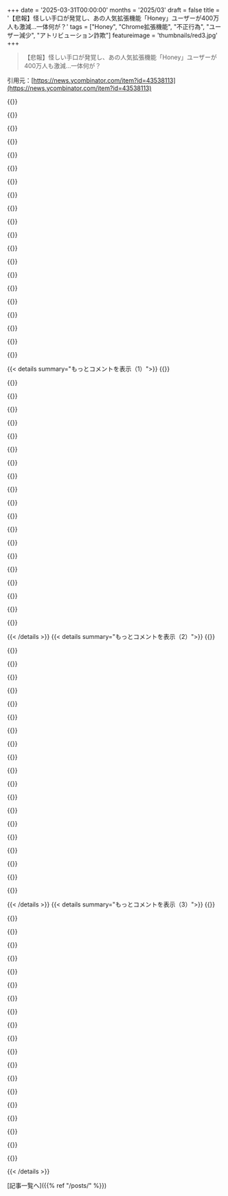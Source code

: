 +++
date = '2025-03-31T00:00:00'
months = '2025/03'
draft = false
title = '【悲報】怪しい手口が発覚し、あの人気拡張機能「Honey」ユーザーが400万人も激減…一体何が？'
tags = ["Honey", "Chrome拡張機能", "不正行為", "ユーザー減少", "アトリビューション詐欺"]
featureimage = 'thumbnails/red3.jpg'
+++

> 【悲報】怪しい手口が発覚し、あの人気拡張機能「Honey」ユーザーが400万人も激減…一体何が？

引用元：[https://news.ycombinator.com/item?id=43538113](https://news.ycombinator.com/item?id=43538113)

{{<matomeQuote body="関連情報だよ。他にもある？<br>PayPal Honey extension が Chrome ウェブストアでまた「おすすめ」になってる。<br>- https://news.ycombinator.com/item?id=43298054<br>- 2025年3月 (177件のコメント)<br>LegalEagle が Honey を訴えてる [動画]<br>- https://news.ycombinator.com/item?id=42581108<br>- 2025年1月 (10件のコメント)<br>uBlock Origin GPL コードが Honey ブラウザ拡張機能のチームに盗まれてる。<br>- https://news.ycombinator.com/item?id=42576443<br>- 2025年1月 (444件のコメント)<br>Show HN: Honey のオープンソースで透明性のある代替手段<br>- https://news.ycombinator.com/item?id=42535274<br>- 2024年12月 (10件のコメント)<br>Honey インフルエンサー詐欺の暴露 [動画]<br>- https://news.ycombinator.com/item?id=42483500<br>- 2024年12月 (86件のコメント)<br>Amazon がブラウザ拡張機能 Honey はセキュリティリスクだって言ってる。PayPal が所有してるから。<br>- https://news.ycombinator.com/item?id=22016031<br>- 2020年1月 (6件のコメント)" userName="dang" createdAt="2025-03-31T19:18:15" color="">}}

{{<matomeQuote body="この業界の「Big 3」の一人にめっちゃ偉い友達がいるんだ。<br>ビジネスモデル全体が、コンバージョンに全然貢献してなくても、最後のクリックとして自分たちを割り込ませることに基づいてるんだよね。クールなビジネスだけど、誰かが気づかない限り永遠には続かないよ。" userName="elamje" createdAt="2025-03-31T21:12:55" color="#45d325">}}

{{<matomeQuote body="これって昔はcookie stuffingって呼ばれてて、eBayがアフィリエイトプログラムでそれやったやつを刑務所に送ったんだよね。そのeBayがPayPalを所有してて、今はHoneyを所有してる…" userName="chatmasta" createdAt="2025-03-31T21:14:57" color="#38d3d3">}}

{{<matomeQuote body="いやいや、全然違うって。今回は不正行為をやってるのは、株主の利益を最大化する顔のない企業だから、これは不死身の存在による言論の自由の行使にすぎないんだよ。無許可の宝くじを運営するのと同じノリ。" userName="kevin_thibedeau" createdAt="2025-04-01T00:31:41" color="">}}

{{<matomeQuote body="ほとんどのスパイウェアが「従業員監視ツール」と呼ばれてるのと同じようなもんかな。こういうのって昔は眉をひそめられてたけど、今は物語が変わったんだね。" userName="SamuelAdams" createdAt="2025-04-01T00:52:09" color="">}}

{{<matomeQuote body="もしコンピューターが会社の所有物で、従業員として使ってるなら、そのようなスパイウェアがインストールされてて、使用状況が監視されてることを伝えるべきだよね。そうすれば、これについて何も文句はないはず。<br>監視が秘密裏に行われてる場合にのみ、プライバシーの侵害になる。" userName="chii" createdAt="2025-04-01T09:26:12" color="">}}

{{<matomeQuote body="＞監視が秘密裏に行われてる場合にのみ、プライバシーの侵害になる。<br>えー…それってマジで間違ってる気がする。誰かがシャワー中に顔を突っ込んできたら、プライバシーの侵害だよー。たとえ、覗き見してるって知らせてくれたとしてもね。" userName="kvlh" createdAt="2025-04-01T18:38:04" color="#ff5c5c">}}

{{<matomeQuote body="ここでいうなら、会社のシャワーで、本来はオフィス機器を掃除することになってるのに、自分を洗ってるようなもんじゃない？その状況なら、誰かが様子を見に来るのは全然ありでしょ。" userName="thatguy0900" createdAt="2025-04-02T02:53:36" color="">}}

{{<matomeQuote body="eBayには、生きたクモや死んだ豚の胎児を郵送して人々を嫌がらせした経営陣もいたことを考えると…<br>https://www.nbcnews.com/news/us-news/ebay-pay-3-million-empl..." userName="maximus-decimus" createdAt="2025-04-01T00:21:56" color="">}}

{{<matomeQuote body="NBCのウェブサイト、意外と出来が良いんだね。最近変わったのかな？前は100MBくらいあって、バックボタン連打とかダークパターン満載だった気がするけど。今はロードも早いし、無駄な装飾も少ないし、フッターも記事の最後にちゃんと表示されてる。もしかして、ダラダラとスクロールしなくて済むから、ご褒美みたいな感じ？" userName="gorgoiler" createdAt="2025-04-01T05:37:16" color="">}}

{{<matomeQuote body="uBlockなしだとイマイチだけど、他のサイトよりは全然マシだね。動画もないし。" userName="walthamstow" createdAt="2025-04-01T08:24:44" color="">}}

{{<matomeQuote body="え、元Safety and Security担当のSenior Directorが57ヶ月も刑務所送りになったの！？eBay、なかなかやるじゃん。<br>＞https://www．justice．gov/usao-ma/pr/final-defendant-ebay-cybe…" userName="chris_wot" createdAt="2025-04-01T00:47:35" color="#ff33a1">}}

{{<matomeQuote body="CEOはどうなったか教えてよ。Behind the bastardsが、この狂った話の2部構成シリーズをやってるよ。<br>＞https://www．iheart．com/podcast/105-behind-the-bastards-29236…" userName="runamok" createdAt="2025-04-01T15:43:01" color="">}}

{{<matomeQuote body="へー、こんな記事を見つけたよ。<br>＞https://www．businessinsider．com/shawn-hogan-sentenced-in-eba…" userName="cyral" createdAt="2025-03-31T21:26:57" color="">}}

{{<matomeQuote body="そうそう、あの人、DigitalPointのオーナーでもあったんだよね。覚えてる人いるかな？" userName="chatmasta" createdAt="2025-03-31T21:51:13" color="">}}

{{<matomeQuote body="これで、Honeyをインストールしてる人のアフィリエイトリンクの支払いを回避できるってわけだ。" userName="nightfly" createdAt="2025-03-31T21:30:44" color="#45d325">}}

{{<matomeQuote body="Skeptoidを運営してた人も、似たようなことで逮捕されなかったっけ？" userName="stevage" createdAt="2025-03-31T22:09:13" color="">}}

{{<matomeQuote body="え、マジ？Skeptoidってあのポッドキャスト？<br>Edit: マジだった。2014年に。全然知らなかった。昔よく聴いてたんだけど、たぶんその前に聴くのやめたんだ。" userName="nadir_ishiguro" createdAt="2025-03-31T22:28:31" color="">}}

{{<matomeQuote body="そうだよ。<br>＞https://en．wikipedia．org/wiki/Brian_Dunning_(author)#Wire_fr…" userName="grumbel" createdAt="2025-03-31T22:35:36" color="">}}

{{<matomeQuote body="言うこととやる事が違うってやつだな。" userName="AlexandrB" createdAt="2025-03-31T21:17:59" color="">}}

{{< details summary="もっとコメントを表示（1）">}}
{{<matomeQuote body="＞Cool business<br>いやいや、全然クールじゃないって。本質的に略奪的（というか寄生的）だもん。イノベーションは大好きだけど、これはマジでいただけない。" userName="unsui" createdAt="2025-03-31T22:57:35" color="#ff33a1">}}

{{<matomeQuote body="最後にクリックした人を自由に設定できる拡張機能が欲しいな。Amazonとかはアフィリエイトプログラムでそういうの許してくれないんだよね。でも、もしAmazonと関係ない第三者がそういう拡張機能をリリースしたら、Amazonも文句言えないんじゃない？Amazon Smileを復活させる方法にもなるし、Amazon以外のサイトでも使えるし。" userName="miki123211" createdAt="2025-03-31T22:09:14" color="">}}

{{<matomeQuote body="Amazon Smileっていつも謎だったんだよね。寄付するだけじゃダメなのかな？なんでわざわざ面倒なことさせて、寄付をアピールする必要があるんだろ？ユーザーが面倒くさがるから、あんまりお金を使わなくても良いように見せかけられるってことか。なるほどね！" userName="EGreg" createdAt="2025-03-31T23:17:30" color="">}}

{{<matomeQuote body="店が「今日Xを買ったら、売上の一部をチャリティYに寄付します」って言うのと同じくらい変だよ。「髪を全部剃るから、チャリティYに寄付して！」っていうイギリスのチャリティ活動もね。（イギリス人は何かバカなことをする前に言い訳が必要なんだと思う。どんな言い訳でもいいんだろうけど。）" userName="eru" createdAt="2025-04-01T00:50:57" color="">}}

{{<matomeQuote body="イギリスのチャリティ活動はいつも謎なんだよね。ジョン・オ・グローツからフェスティニオグまで三輪車で走りたい？どうぞどうぞ。このチャリティに寄付して欲しい？まあ、するかもね。でも、その2つに何の関係があるの？教えてよ。三輪車に乗りたくない？私が寄付したら、嫌なことをするの？私があなたに苦しんで欲しいってこと？苦痛を与えないなら寄付したいんだけど。" userName="chihuahua" createdAt="2025-04-01T05:20:36" color="">}}

{{<matomeQuote body="多くのクリエイターがHoneyからお金を受け取ったのは残念だね。Honeyがアフィリエイトリンクを盗んで彼らの収入を減らしていたのに。スポンサーをちゃんと調べてる人って少ないんだね。LTTやMrBeastですら！" userName="paulryanrogers" createdAt="2025-04-01T00:11:31" color="#785bff">}}

{{<matomeQuote body="BetterHelpはもっとヤバいと思う。悪い噂しか聞かないけど、YouTubeとかで宣伝しまくってるし、サポートが必要な弱い立場の人たちがたくさん騙されてるんじゃないかな。こういうクソみたいなものを宣伝してるYouTuberはマジでモラルがない。" userName="cedws" createdAt="2025-04-01T06:05:31" color="#ff5733">}}

{{<matomeQuote body="Honeyの件を初めて聞いた時、Linusが宣伝してたのを思い出してショックだったよ。彼なら見抜けるはずなのに。YouTube動画のスポンサーをたくさんやってる企業は、ろくなもんじゃないって思ってる。裏で何か企んでるから、そんなにお金をばら撒く価値があるんだよ。高いカミソリとか、AIニュース分類器とか、VPNとか、どうでもいいけど。" userName="YuccaGloriosa" createdAt="2025-04-01T00:38:56" color="#ff5733">}}

{{<matomeQuote body="その動画見たことないし、その分野のことよく知らないんだよね。何が問題なのか教えてくれない？" userName="chrisdsaldivar" createdAt="2025-04-01T18:44:10" color="">}}

{{<matomeQuote body="マーケターはコンバージョン率をすごく細かくチェックしてるからね。24時間以内に何かおかしいって気づいた人もいるだろうけど、リード生成のエコシステムのどこが不正してるのか特定できなかったんだと思う。<br>Honeyがやったことは、コンテンツパブリッシャーの広告収入、広告主のリード評価、そしてエンドユーザーの信頼（おとり商法）を奪ったんだよ。<br>俺だったらそんな法的紛争の巻き添えにはなりたくないな…判事が誰が責任を負うかを定義する時が楽しみだ=3" userName="Joel_Mckay" createdAt="2025-03-31T21:39:17" color="#ff5c5c">}}

{{<matomeQuote body="多くの場合、リンクのアフィリエイトリンク部分がクリックされる前に取り除かれちゃうから、見抜くのはすごく難しいんだよね。<br>そういうのに対処するブラウザ拡張機能もあるよ。" userName="justinator" createdAt="2025-03-31T23:11:46" color="">}}

{{<matomeQuote body="＞Cool business<br>恥ずべき寄生行為だね。このゴミみたいなものを作ってるエンジニアたちは、自分が何をしてるのかわかってたはず。こんなのに関わった人の倫理観を疑うよ。" userName="echelon" createdAt="2025-03-31T23:29:19" color="#ff5733">}}

{{<matomeQuote body="皮肉だって気づいたのって俺だけ？（cool business)" userName="dvektor" createdAt="2025-04-01T01:29:34" color="">}}

{{<matomeQuote body="＞でも、誰かに気づかれずにずっと続けることはできないよね<br>色々なところで報道されてるのに、ユーザーベースの1/5くらいしか減ってないんだね。" userName="threeseed" createdAt="2025-03-31T21:49:40" color="">}}

{{<matomeQuote body="無関心？情報操作？技術的な理解不足？<br>誰かのオススメで軽い気持ちでインストールして、そのまま忘れちゃってる人もいるんじゃないかな。" userName="whycome" createdAt="2025-04-01T00:27:26" color="">}}

{{<matomeQuote body="PayPalによるおバカな買収。PayPalは「表向きの」金融サービスに徹するべきだよ。こういうことすると信頼を失うんだよね。" userName="pbreit" createdAt="2025-04-01T05:18:29" color="#38d3d3">}}

{{<matomeQuote body="ちょっと注目されたくて横入りさせて！<br>俺もHoneyみたいなの思いついたんだよね。弁護士に相談したら即却下。「クッキー詰め込みでアウト、訴えられる」って言われた。<br>アドウェア業界じゃよくある手口で、Googleに偽の結果注入したり、デフォルトのホームページをGoogleそっくりにしたり。<br>HoneyがRedditでバズってユーザー増えた時、俺もプロトタイプ作り始めたんだ。そしたらHoneyがAPIからJavaScript注入してるの発見。これって拡張機能ストアの規約違反じゃん？なのになぜかスルー。<br>その後、Commission Junction（CJ）のCEOをCFOに迎え入れて、全てがうまくいき始めた。<br>CJ経由でオファーもらおうとしても返事すら来ない。アフィリエイトネットワーク（CJ、Rakuten/LinkShareとか）は全部「スタンドダウン」ポリシーがあるんだ。誰かがクーポンサイトのリンククリックとかのアクション起こしたら検知して「スタンドダウン」しないといけないのに、Honeyはこれを無視。俺らが指摘してもCJは知らんぷり。<br>これって、違法スレスレのビジネスが規制をうまく利用してるってこと。<br>引用されてる調査は全部RetailMeNot（もう閉鎖）のやつ。カート放棄の原因はクーポンだって言ってるけど、一部はそうでも結局コンバージョンする人もいるでしょ。<br>今はもうクーポンの時代じゃない。パーソナライズされたオファーの時代だよ。クーポンコードなんてほとんど存在しないし、オファーリンクばっかり。こういうシステムは「クーポンを探す」って言うけど、実際は存在しないんだよね。<br>パーソナライズされたクーポンは共有しちゃダメなのに、こういうシステムは勝手にクーポン取得してリストに追加するけど、ほとんど使えない。<br>もう二度とこんなビジネスやらない。不誠実で最悪。<br>面白情報：これの多くは、駐車場ページからのアドウェア/検索XMLフィードに繋がってる。IACのMindspark Interactive Network（最近閉鎖）って部門があって、アドウェアでPay-Per-Download詐欺ブラウザ拡張機能使ってじいちゃん騙したり、アフィリエイトリンククリックをハイジャックしたりしてめちゃくちゃ儲けてた。手口は一緒。<br>アフィリエイトネットワークは、リファラーが承認されたページと一致するように見えれば気にしない。<br>この業界はマジで滅びるべき。" userName="anonwebguy" createdAt="2025-04-01T01:50:12" color="#785bff">}}

{{<matomeQuote body="今回の件で、多くのレビュー担当者が批判を免れてるのが信じられない。公平なレビューのふりして、商品の販売から手数料を受け取るなんてマジで倫理的にありえない。こういう連中が、俺らを騙すために自分たちを騙してようが知ったこっちゃない。" userName="oivey" createdAt="2025-04-01T07:03:13" color="#ff5c5c">}}

{{<matomeQuote body="ほんとそれな。アフィリエイト収入に動機付けられたコンテンツのせいで、Wirecutterさえもう信用できない。<br>みんなディスプレイ広告は嫌いだけど、少なくともあれは広告だってハッキリわかるし、本物のコンテンツと間違われることはない。でもアフィリエイトマーケティングは…それがまさに狙いなんだよね！クリエイターが商品を良いから勧めてるんじゃなくて、金のためだって気づかせないように騙す。コンテンツこそが広告。<br>アフィリエイトマーケティングは、インターネット経済全体に対する巨大な税金になりつつある。<br>例を挙げると、競争の激しいソフトウェア市場（VPN、CRM、プロジェクト管理、メールツール、ヘルプデスクソフトウェアなど）では、アフィリエイトの支払いが、継続的な収益の50％に達することもある。<br>もしソフトウェアが、影響力のある人やレビュー担当者に収益（利益じゃない）の50％を支払わなかったら、どれくらいの価格になると思う？<br>検索やYoutubeに表示される「〇〇に最適な〇〇」のリストは、一番アフィリエイト報酬が高い順に並んでると思った方がいい。クリエイターは、報酬に強く影響されてないふりするために心理的な無理をしてる。" userName="pembrook" createdAt="2025-04-01T08:21:14" color="#45d325">}}

{{<matomeQuote body="もし、それが倫理的に問題のあることだと気づいてなかったなら、彼らを責めることはできない。当時は便利な商品だと思って宣伝しただけだ。" userName="ChrisRR" createdAt="2025-04-01T09:04:09" color="">}}


{{< /details >}}
{{< details summary="もっとコメントを表示（2）">}}
{{<matomeQuote body="opが文句言ってるのは、レビュー担当者が金銭的な利害関係を開示してないこと。問題は、悪い商品を宣伝してたことじゃなくて、広告を公平なレビューだと偽ってたこと。" userName="voxic11" createdAt="2025-04-01T13:26:26" color="#ff33a1">}}

{{<matomeQuote body="何人かYouTuberが宣伝してたけど、俺が想像してたのとは違って、結局こんなもんかって感じ。うますぎる話には裏があるってことだね。" userName="magicalhippo" createdAt="2025-03-31T19:20:02" color="">}}

{{<matomeQuote body="最近スポンサーになってるGround News[0]は、無料プランだけでもかなり便利。でも、スポンサーされてる人が多いから、何か裏があるんじゃないかって思っちゃう。有料サービスに登録する人がそんなに多いとは思えないし。個人情報にアクセスできるわけでもないし、情報操作してる様子もないんだけどね。<br>[0] https://ground.news" userName="willy_k" createdAt="2025-03-31T20:20:16" color="">}}

{{<matomeQuote body="ニュースをまとめて、複数のソースから要約して、一番重要なこととか、情報源が食い違ってるところを教えてくれるニュースアグリゲーターを自分の国向けに作ったんだ。でも、クリックベイトがないと全然人が寄り付かないから、自分のための趣味プロジェクトって感じ。<br>友達に試してもらったんだけど、「ground.newsみたいに、左、中、右って表示するようにしたら？」って言われた。でも、それには気が進まないんだよね。誰かの委員会が左とか中とか右とか決めたものなんて気にしない。ただ、色んな情報源にある情報を教えてくれれば、客観的な概要に近いものになると思うんだ。" userName="ThalesX" createdAt="2025-03-31T20:58:44" color="">}}

{{<matomeQuote body="＞ なんで委員会が左とか中とか右とか決めたものなんて気にするんだ？<br>情報には政治的な側面があるから。<br>＞ほとんどの情報源にある情報<br>俺はground news使ってないけど、ああいうアグリゲーターや分類器は、記事がどれだけ偏って公開されてるか教えてくれる。片方の陣営だけが記事にしてる場合、それも情報の一つとして使える。<br>https://en.wikipedia.org/wiki/Argument_to_moderation<br>https://en.wikipedia.org/wiki/False_balance" userName="pixl97" createdAt="2025-03-31T21:14:58" color="#ff5c5c">}}

{{<matomeQuote body="＞ なんで委員会が左とか中とか右とか決めたものなんて気にするんだ？<br>＞＞ 情報には政治的な側面があるから。<br>うーん。そうだね。だからこそ、左/中/右って分類することで増幅されちゃうんじゃない？<br>＞ ほとんどの情報源にある情報<br>＞＞ 俺はground news使ってないけど、ああいうアグリゲーターや分類器は、記事がどれだけ偏って公開されてるか教えてくれる。片方の陣営だけが記事にしてる場合、それも情報の一つとして使える。<br>確かに、それも情報の一つだね。でも、もっと大事なのは事実だと思う。実際に何が起きたのか？もし起きたなら、何が起きたのか？両陣営が報道してるなら、何が起きたのかの要約で大体のことはわかるはず。自分で記者にならなくてもね。<br>これは、団結の問題だと思う。「中道への訴え」とか「偽りの均衡」とかの問題じゃない。もし俺が左で、何かを報道して、お前が報道しないなら、それはノイズが高い。もしお前が右で、俺が報道しないことを報道するなら、それもノイズが高い。もし俺ら両方が何かを報道して、80％違うけど20％同じなら、その20％はシグナルが高いと思う。<br>左/中/右って考えを捨てて、できるだけ多くのソースから情報を集めたらどうなる？そして、共通点を抽出したらどうなる？それって、単一の視点よりもシグナル対ノイズ比が高くなるんじゃない？<br>もちろん、俺が間違ってる可能性も受け入れるよ。個人的な経験から言うと、このシステムを使い始めてから、以前よりも極端な考えに傾倒しなくなった。" userName="ThalesX" createdAt="2025-03-31T21:33:17" color="#ff5733">}}

{{<matomeQuote body="Ground.newsは、片側だけに存在する情報も提供してて、それも重要だと思うぜ。左右の偏りを示すのと同じくらい、いやそれ以上に価値があるかも。彼らは「平等な報道」とか「左派系の報道が多い記事」とか「右派系の報道が多い記事」のフィードを持ってるんだ。" userName="chatmasta" createdAt="2025-03-31T21:17:13" color="">}}

{{<matomeQuote body="ホームページで「equal」とか「feeds」を探してるんだけど、見つからないんだよね。どこにあるか教えてくれない？いつも混乱するんだ。平等な報道ってやつを探してるんだと思う。" userName="ThalesX" createdAt="2025-03-31T21:26:29" color="">}}

{{<matomeQuote body="たぶん、彼らが言ってるのはこれのことじゃないかな？<br>https://ground.news/blindspot" userName="0xCMP" createdAt="2025-03-31T21:39:22" color="#ff5c5c">}}

{{<matomeQuote body="そうそう、それだよ（名前もぴったりだね）。" userName="chatmasta" createdAt="2025-03-31T21:50:40" color="">}}

{{<matomeQuote body="その機能を誤解してると思うよ。<br>Ground newsは、ニュース記事の偏りじゃなくて、記事を掲載したメディアの偏りを教えてくれるんだ。右派と左派が都合の悪いニュースをどれだけ無視してるか教えてくれる（右派の方がひどいけどね）。両方の立場を比較して、中心から離れるほど事実が歪められるのを見るのも面白いよ。出版社が偏ってるだけで、ニュース記事自体は偏ってないんだ。" userName="quickymonster" createdAt="2025-03-31T21:37:51" color="#ff5c5c">}}

{{<matomeQuote body="その機能はよく理解してるつもりだよ。僕が言いたいのは、ニュースソースを左右とかに分類せずに、共通の情報だけを取り出す方が、ノイズが少なくて重要だってこと。「右派がひどい」みたいな発言は政治的すぎるよ。ニュースはニュースであるべきだ。何がいつ起きたか。誰かを攻撃する道具じゃない。" userName="ThalesX" createdAt="2025-03-31T21:42:09" color="#45d325">}}

{{<matomeQuote body="人間と同じくらい出来事があるとして、ニュースソースはどうやって取捨選択を避けるんだ？何がニュースで、何が重要かを判断する時に、編集の判断なしにどうやってニュースを提供するんだ？" userName="alwa" createdAt="2025-03-31T22:51:11" color="">}}

{{<matomeQuote body="編集の判断を避けてほしいとは言ってないよ。僕が知りたいのは何が起きたかだけ。そうすれば、自分で結論を出せる。" userName="ThalesX" createdAt="2025-04-01T22:00:47" color="#785bff">}}

{{<matomeQuote body="たとえ話をするね。The Rebel Timesが「帝国元老院議員が外交使節中に拘束された」と報道。Empire Dailyは「反乱同盟軍のレイア・オーガナを拘束」と報道。共通点はレイアが逮捕されたってことだけだ。<br>The Rebel Timesは「魔法の力を持つ農民が帝国との戦いに参加」と報道。Empire Dailyは「農民が帝国との戦いに参加」と報道。共通点は農民が反乱軍に参加したこと。魔法の力があるかないかで重要度が変わるよね。<br>The Rebel Timesは「秘密帝国の兵器がヤヴィンの戦いで破壊された」と報道。Empire Dailyは何も報道しない。共通の情報がないから、何も起きてないって結論になる。<br>ニュース分析で、報道機関が違う情報を伝えようとしてるってことを考慮すれば、Empire Dailyが何も報道しないことは、起きてないって意味じゃないってわかるはずだ。2番目の例では、帝国がフォースの情報を隠蔽しようとしてるなら、ルークの参加は重大なんだ。最初の例でも、レイアについて意見が違うからといって、どちらかが間違ってるってわけじゃない。" userName="aorist" createdAt="2025-04-02T02:31:57" color="#38d3d3">}}

{{<matomeQuote body="＞何がいつ起きたか。<br>「何」の定義や枠組みは重要だよ。特に「どんな影響があったか」を含めたいならね。これは白黒はっきりしない。「なぜ」も答える必要があるけど、政治的な視点が入ってくる。ニュースに「なぜ」や「どんな影響があったか」を含めるなら、政治的な視点から自由になることはできない。ただ「何」にこだわるとしても、ある程度は政治的な視点が入ってくると思う。" userName="HelloMcFly" createdAt="2025-03-31T22:34:04" color="#ff5c5c">}}

{{<matomeQuote body="＞もしニュースで「どんな影響があるか」を知りたいなら<br>いや、別に知りたくねーし。何が起きたか自分で判断したいんだよね。<br>＞ニュースは「なぜ」とか「どんな影響があるか」を考えると政治的な視点が入っちゃうし、「何が」だけでも無理かもね。<br>「なぜ」とか「どんな影響があるか」には興味ないんだ。「何が」起きたかを知って、自分で結論を出したい。考えを教えてくれてありがと。政治的な意見を言う人が少し理解できた。" userName="ThalesX" createdAt="2025-04-01T22:02:36" color="">}}

{{<matomeQuote body="＞自分で判断したいってのはわかるけど<br>それはそうだけど、それって a) 明確な線引きが難しい場合もあるし b) ニュースに対する考え方が人それぞれ違うってことじゃね？<br>例えば、「TrumpがGreenlandへの軍事介入を否定せず」って記事があったとするじゃん（マジ勘弁）。見出しで「何が」はわかるかもだけど、「なんでGreenlandが欲しいの？」って背景がないのは無責任だと思う人もいると思う。国際関係の専門家が影響を語るべきって意見もあるだろうし。<br>別の例だと、Floridaの沿岸部の保険料が上がってるってニュース。「何が」はそれだけど、「なぜ」を探らないと不誠実じゃん？だって、気候変動とか色々な要素があるわけでしょ？そうなると「政治的」って言われるかもしれないけど、影響を語らないのはありえない。" userName="HelloMcFly" createdAt="2025-04-02T13:05:32" color="#785bff">}}

{{<matomeQuote body="＞それはそうだけど、線引きが難しい場合もあるし、考え方が人それぞれ違うってことじゃね？<br>a) 「何が」については線引きできると思う。<br>b) 考え方が違うのはわかるけど、「なぜ」が良いのかわからん。<br>＞無責任で悪いジャーナリズム<br>左とか右とか関係なくね？何が起きたかの原因について意見がバラバラなら、含めるべきじゃないと思う。「TrumpがGreenlandへの軍事介入を否定せず…北極の貿易ルート確保が重要と考えたから」みたいなニュースになるじゃん。<br>＞Floridaの保険料の話も同じ。気候変動が原因だってニュースソースの8割が言ってんなら良いけど、一部だけなら興味ない。「何が」が知りたい。左とか右とかの意見の対立はノイズが多い。" userName="ThalesX" createdAt="2025-04-02T19:04:21" color="">}}

{{<matomeQuote body="Ground Newsを勧めてるYouTuberがいたよ: FriendlyJordies。<br>https://youtube.com/watch?v=bfHx4CfKFqQ" userName="mossTechnician" createdAt="2025-03-31T21:00:39" color="">}}


{{< /details >}}
{{< details summary="もっとコメントを表示（3）">}}
{{<matomeQuote body="みんなHoneyがどうやって儲けてると思ってたんだ？YouTuberはショックを受けたフリしてるだけだと思うわ。" userName="ChocolateGod" createdAt="2025-03-31T19:38:53" color="">}}

{{<matomeQuote body="Honeyはアフィリエイトリンクを自分のものに置き換えてたんだよ。だからYouTuberは自分たちが損してるから怒ってるだけで、視聴者のことなんてどうでもいいんだよ。案件ばっかやってるやつらは視聴者のことなんて考えてない。" userName="beAbU" createdAt="2025-03-31T20:23:39" color="#ff5733">}}

{{<matomeQuote body="＞YouTuberは損してるから怒ってるだけ？<br>でもHoneyはお金払ってたんじゃないの？" userName="ChocolateGod" createdAt="2025-03-31T20:26:18" color="">}}

{{<matomeQuote body="＞Honeyはお金払ってたんじゃないの？<br>そうだよ。でもHoneyは盗んでたんだ。多くのYouTuberはアフィリエイトリンクで稼いでる。<br>例えば、Honeyが広告で$1k払ったとする。その広告のおかげで視聴者がHoneyをインストールした。その後、YouTuberのアフィリエイト収入が月$2k減ったとする。Honeyに盗まれたからね。<br>しかも、Honeyはそれを隠してた。月$2k損するってわかってたら$1kの広告なんて受けないでしょ。" userName="dleary" createdAt="2025-03-31T21:05:19" color="#38d3d3">}}

{{<matomeQuote body="YouTuberはラストクリックアトリビューションでどれだけ損してるか分かってないんだよ。大したことない場合が多いのに。MegaLagがVPNの例を出したけど、あれは特殊なケース。Amazonのアフィリエイトリンクしか使ってないYouTuberもいるし、そういう人たちにはHoneyは影響ない。<br>あと、アフィリエイトやってるなら仕組みくらい知っておくべき。Honeyがいちいち説明するのもおかしいでしょ。" userName="kin" createdAt="2025-04-01T04:23:54" color="">}}

{{<matomeQuote body="VPNの例で、アフィリエイト報酬カットってマジ詐欺じゃんって思ったわ。それがない方が絶対安く手に入るもん。早くこのシステムぶっ壊れてほしい。" userName="Ekaros" createdAt="2025-04-01T06:21:38" color="">}}

{{<matomeQuote body="マジかよ、Youtuberってアフィリエイトリンクでめっちゃ稼いでんの？俺、説明欄のリンクなんて1、2回しか使ったことないわ。だってほとんどの場合、動画と関係ないんだもん。ただの広告リンクとか、俺のカメラxyzとかAmazonの在庫切れページに飛ぶし。Youtuberの収入源は、ブランド案件(Honeyとか)と広告収入、あとアフィリエイトちょこっとだと思ってたんだけど。俺って普通じゃないのかな？" userName="wingworks" createdAt="2025-04-01T04:09:59" color="">}}

{{<matomeQuote body="＞玉袋シェーバーとかケツ拭きとか、クソみたいな冷凍食品売りつけてる奴らは視聴者のことなんてマジで考えてない。<br>え、玉袋シェーバーとかケツ拭き、冷凍食品のどこが悪いんだよ？別に有害なもんじゃないし、人によっては役立つじゃん。広告自体が嫌いってこと？" userName="LPisGood" createdAt="2025-03-31T21:10:23" color="">}}

{{<matomeQuote body="そういうのはまだマシ。サプリとかVPN、ギャンブルの販売はマジ無理。「この魔法のマルチビタミンで体調1000%アップ！」「VPN使わないとかありえない！うちのサービス使えば全部覗き見できるけどね！」 「このピンポン選手権に賭けようぜ！暗号通貨握って、アメリカじゃ違法だけど見てる奴いないっしょってサイトで何でも賭けられるよ！」マジ有害だし、メディアの奴らはこぞって絶賛するんだよな。" userName="cogman10" createdAt="2025-03-31T21:26:28" color="#ff33a1">}}

{{<matomeQuote body="VPNの何が問題なの？倫理的に一番マシじゃん。セキュリティ系のアプリは全部「覗き見できる」って言えるし。セキュリティアプリは信用第一じゃん（Crowdstrikeとか）。俺が見てるYoutuberは、ギャンブルとか詐欺まがいのことしないけど。限りなく詐欺に近いのは、「領主になろう」みたいなサイトでアイルランドの土地買って木を植えるやつ。実際は土地所有権ないし、木が植えられてるかも怪しい。" userName="johnnyanmac" createdAt="2025-03-31T21:39:35" color="">}}

{{<matomeQuote body="＞VPNの何が問題なの？倫理的に一番マシじゃん。<br>いやいや、VPNの「セキュリティ」効果はマジで過大評価されてるから。https使ってれば十分安全だし。TLSのおかげでMITM攻撃とか防げるし。<br>「安全のためにみんな使うべき！」とか嘘だから。<br>VPN通してもhttpsのおかげで安全なだけ。もし怪しいVPN使ってたら、勝手にCA追加されてデータ抜き取られる可能性もあるし。<br>ほとんどのVPNはDNSもそいつらの使うことになるから、プライバシーだだ漏れになる可能性大。<br>＞セキュリティアプリはちゃんと守ってくれるべき<br>VPNはアンチウイルスソフトじゃないし、それを売りにするVPNはマジで信用できない。暗号化されたデータ復号しないとそんなことできないし、詐欺の温床になる。<br>全部が悪いわけじゃないけど、広告費めっちゃかけてるVPNは怪しい。どっから金持ってきてるんだろ？" userName="cogman10" createdAt="2025-03-31T22:00:18" color="#ff5733">}}

{{<matomeQuote body="＞VPNはアンチウイルスソフトじゃないし、それを売りにするVPNはマジで信用できない。<br>安全じゃないWi-Fi使うときに便利ってイメージ。俺は気にしないけど、友達に公共Wi-Fi嫌いな奴いるし。海外旅行とかで使う分にはわかるけど。鍵かけたドアの横に窓あるみたいなもんだけどね。でも、無能なハッカーは防げるかも。<br>アンチウイルスと同じってわけじゃないけど、許可が必要なものはちゃんと調べないと。VPN全部詐欺って言うのは言い過ぎ。<br>＞じいちゃんばあちゃんが契約してるわけない<br>サブスクモデルでしょ。「最初のXヶ月は激安！」みたいな。そのまま放置してたら普通料金になるやつ。消費者が明細見れば済む話。" userName="johnnyanmac" createdAt="2025-03-31T23:25:33" color="">}}

{{<matomeQuote body="＞VPNの何が問題なの？<br>別に悪いわけじゃないけど、俺はスイスとかイスラエルとかタックスヘイブンの怪しい業者より、ISPの方が信用できる。VPNはISPから隠すことしかできないし、他のメリットは全部嘘。" userName="asdf6969" createdAt="2025-03-31T22:45:11" color="">}}

{{<matomeQuote body="そうすべき。<br>ISPはユーザーの行動に興味ないから。監視するハード/ソフト導入するコストが高すぎるし、メリットないし。大手ISPは監視するかもだけど、地方のISPは絶対しない。" userName="cogman10" createdAt="2025-03-31T22:59:06" color="">}}

{{<matomeQuote body="今から市場に入っても遅いっしょ。インフルエンサー御用達のball wipesとass shaversで、先駆者利益を狙ってみたら？" userName="thombat" createdAt="2025-03-31T21:13:15" color="">}}

{{<matomeQuote body="つまり、この意見は「起業家は悪」ってこと？起業家に出資するサイトでそんな意見言うの、なかなか面白いね。" userName="johnnyanmac" createdAt="2025-03-31T21:33:49" color="">}}

{{<matomeQuote body="HackerNewsってそんな風に見られてるの？YCombinatorとの繋がりは表面的で、技術ニュースを知りたい人が集まるサイトだと思ってた。" userName="barbecue_sauce" createdAt="2025-03-31T23:27:34" color="">}}

{{<matomeQuote body="「インフルエンサーは不正直で、営業じゃないフリしてる」ってことじゃない？" userName="luckylion" createdAt="2025-03-31T22:48:15" color="#45d325">}}

{{<matomeQuote body="Honeyって、消費者の買い物データを売ってたと思ってた。" userName="xboxnolifes" createdAt="2025-03-31T20:01:56" color="#785bff">}}

{{<matomeQuote body="なんで小売店はHoneyを許してるんだろ？明らかに価値を提供してないのに。お金払う意味ある？" userName="dpbriggs" createdAt="2025-03-31T21:20:11" color="#38d3d3">}}


{{< /details >}}


[記事一覧へ]({{% ref "/posts/" %}})
